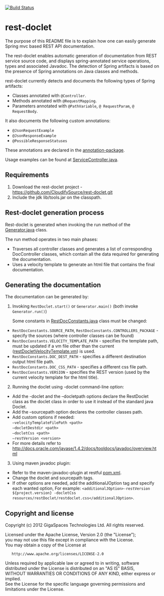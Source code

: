 [![Build Status](https://secure.travis-ci.org/CloudifySource/rest-doclet.png)](http://travis-ci.org/CloudifySource/rest-doclet)

rest-doclet 
============

The purpose of this README file is to explain how one can easily generate Spring mvc based REST API documentation.

The rest-doclet enables automatic generation of documentation from REST service source code, and displays spring-annotated service operations, types and associated Javadoc.
The detection of Spring artifacts is based on the presence of Spring annotations on Java classes and methods.

rest-doclet currently detects and documents the following types of Spring artifacts:
-  Classes annotated with `@Controller`.
-	Methods annotated with `@RequestMapping`.
-	Parameters annotated with `@PathVariable`, `@ RequestParam`, `@ RequestBody`. 

It also documents the following custom annotations:
-	`@JsonRequestExample`
-	`@JsonResponseExample`
-	`@PossibleResponseStatuses`

These annotations are declared in the [annotation-package](https://github.com/CloudifySource/rest-doclet/tree/master/src/main/java/org/cloudifysource/restDoclet/annotations). 

Usage examples can be found at [ServiceController.java](https://github.com/CloudifySource/cloudify/blob/master/restful/src/main/java/org/cloudifysource/rest/controllers/ServiceController.java). 

Requirements
-------------
1.	Download the rest-doclet project - https://github.com/CloudifySource/rest-doclet.git
2.	Include the jdk lib/tools.jar on the classpath. 


Rest-doclet generation process
-------------------------------
Rest-doclet is generated when invoking the run method of the [Generator.java](https://github.com/CloudifySource/rest-doclet/tree/master/src/main/java/org/cloudifysource/restDoclet/generation) class.

The run method operates in two main phases:
+	Traverses all controller classes and generates a list of corresponding DocController classes, which contain all the data required for generating the documentation.
+	Uses a velocity template to generate an html file that contains the final documentation.


Generating the documentation
-----------------------------
The documentation can be generated by:

1.	Invoking `RestDoclet.start()` or `Generator.main()`
(both invoke `Generator.run()`)

	Some constants in [RestDocConstants.java](https://github.com/CloudifySource/rest-doclet/blob/master/src/main/java/org/cloudifysource/restDoclet/constants/RestDocConstants.java) class must be changed:
  + `RestDocConstants.SOURCE_PATH`, `RestDocConstants.CONTROLLERS_PACKAGE` -
		specify the sources (where controller classes can be found)
  + `RestDocConstants.VELOCITY_TEMPLATE_PATH` - 
		specifies the template path, must be updated if a vm file other than the current ([restDocletVelocityTemplate.vm](https://github.com/CloudifySource/rest-doclet/blob/master/src/main/resources/restDocletVelocityTemplate.vm)) is used.
  + `RestDocConstants.DOC_DEST_PATH` -
		specifies a different destination output html file path.
  + `RestDocConstants.DOC_CSS_PATH` -
		specifies a different css file path.  
  + `RestDocConstants.VERSION` -
		specifies the REST version (used by the current velocity template for the html title).

2.	Running the doclet using -doclet command-line option:
  + Add the -doclet and the –docletpath options declare the RestDoclet class as the doclet class in order to use it instead of the standard java Doclet.
  + Add the –sourcepath option declares the controller classes path.
  + Add custom options if needed:<br/>
			`–velocityTemplateFilePath <path>`<br/>
			`–docletDestdir <path>`<br/>
			`–docletCss <path>`<br/>
			`–restVersion <version>`<br/>
  + For more details refer to http://docs.oracle.com/javase/1.4.2/docs/tooldocs/javadoc/overview.html

3.	Using maven javadoc plugin: 
  + Refer to the maven-javadoc-plugin at restful [pom.xml](https://github.com/CloudifySource/cloudify/blob/master/restful/pom.xml).
  + Change the doclet and sourcepath tags.
  + If other options are needed, add the additionalJOption tag and specify each wanted option,
	For example: `<additionalJOption>-restVersion ${project.version} -docletCss resources/restDoclet/restdoclet.css</additionalJOption>`.

Copyright and license
----------------------
Copyright (c) 2012 GigaSpaces Technologies Ltd. All rights reserved.

Licensed under the Apache License, Version 2.0 (the "License");<br/>
you may not use this file except in compliance with the License.<br/>
You may obtain a copy of the License at 

       http://www.apache.org/licenses/LICENSE-2.0
	   
Unless required by applicable law or agreed to in writing, software<br/>
distributed under the License is distributed on an "AS IS" BASIS,<br/>
WITHOUT WARRANTIES OR CONDITIONS OF ANY KIND, either express or implied.<br/>
See the License for the specific language governing permissions and<br/>
limitations under the License.


